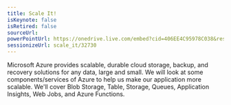 ```yaml
---
title: Scale It!
isKeynote: false
isRetired: false
sourceUrl: 
powerPointUrl: https://onedrive.live.com/embed?cid=406EE4C95978C038&resid=406EE4C95978C038%2176454&authkey=AAqLcJWjNZk5tns&em=2
sessionizeUrl: scale_it/32730
---
```

Microsoft Azure provides scalable, durable cloud storage, backup, and recovery solutions for any data, large and small. We will look at some components/services of Azure to help us make our application more scalable. We'll cover Blob Storage, Table, Storage, Queues, Application Insights, Web Jobs, and Azure Functions.
